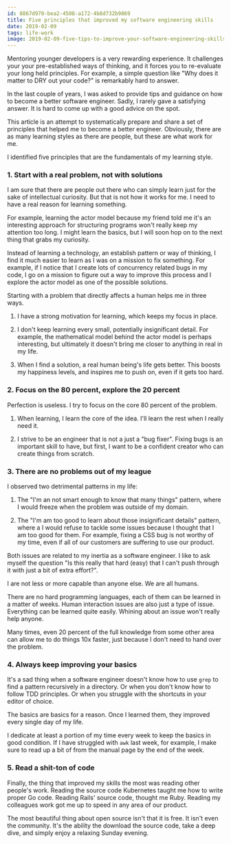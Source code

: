 ```yaml
---
id: 8867d970-bea2-4508-a172-4b8d732b9869
title: Five principles that improved my software engineering skills
date: 2019-02-09
tags: life-work
image: 2019-02-09-five-tips-to-improve-your-software-engineering-skills.png
---
```


Mentoring younger developers is a very rewarding experience. It challenges your
your pre-established ways of thinking, and it forces you to re-evaluate your
long held principles. For example, a simple question like "Why does it matter
to DRY out your code?" is remarkably hard to answer.

In the last couple of years, I was asked to provide tips and guidance on how to
become a better software engineer. Sadly, I rarely gave a satisfying answer. It
is hard to come up with a good advice on the spot.

This article is an attempt to systematically prepare and share a set of
principles that helped me to become a better engineer. Obviously, there are as
many learning styles as there are people, but these are what work for me.

I identified five principles that are the fundamentals of my learning style.

### 1. Start with a real problem, not with solutions

I am sure that there are people out there who can simply learn just for the sake
of intellectual curiosity. But that is not how it works for me. I need to have
a real reason for learning something.

For example, learning the actor model because my friend told me it's an
interesting approach for structuring programs won't really keep my attention too
long. I might learn the basics, but I will soon hop on to the next thing that
grabs my curiosity.

Instead of learning a technology, an establish pattern or way of thinking, I
find it much easier to learn as I was on a mission to fix something. For
example, if I notice that I create lots of concurrency related bugs in my code,
I go on a mission to figure out a way to improve this process and I explore the
actor model as one of the possible solutions.

Starting with a problem that directly affects a human helps me in three ways.

1. I have a strong motivation for learning, which keeps my focus in place.

2. I don't keep learning every small, potentially insignificant detail. For
   example, the mathematical model behind the actor model is perhaps interesting,
   but ultimately it doesn't bring me closer to anything in real in my life.

3. When I find a solution, a real human being's life gets better. This boosts my
   happiness levels, and inspires me to push on, even if it gets too hard.

### 2. Focus on the 80 percent, explore the 20 percent

Perfection is useless. I try to focus on the core 80 percent of the problem.

1. When learning, I learn the core of the idea. I'll learn the rest when I
   really need it.

2. I strive to be an engineer that is not a just a "bug fixer". Fixing bugs is
   an important skill to have, but first, I want to be a confident creator who
   can create things from scratch.

### 3. There are no problems out of my league

I observed two detrimental patterns in my life:

1. The "I'm an not smart enough to know that many things" pattern, where I
   would freeze when the problem was outside of my domain.

2. The "I'm am too good to learn about those insignificant details" pattern,
   where a I would refuse to tackle some issues because I thought that I am too
   good for them. For example, fixing a CSS bug is not worthy of my time, even if
   all of our customers are suffering to use our product.

Both issues are related to my inertia as a software engineer. I like to ask
myself the question "Is this really that hard (easy) that I can't push through
it with just a bit of extra effort?".

I are not less or more capable than anyone else. We are all humans.

There are no hard programming languages, each of them can be learned in a matter
of weeks. Human interaction issues are also just a type of issue. Everything
can be learned quite easily. Whining about an issue won't really help anyone.

Many times, even 20 percent of the full knowledge from some other area can
allow me to do things 10x faster, just because I don't need to hand over the
problem.

### 4. Always keep improving your basics

It's a sad thing when a software engineer doesn't know how to use `grep` to find
a pattern recursively in a directory. Or when you don't know how to follow TDD
principles. Or when you struggle with the shortcuts in your editor of choice.

The basics are basics for a reason. Once I learned them, they improved every
single day of my life.

I dedicate at least a portion of my time every week to keep the basics in good
condition. If I have struggled with `awk` last week, for example, I make sure to
read up a bit of from the manual page by the end of the week.

### 5. Read a shit-ton of code

Finally, the thing that improved my skills the most was reading other people's
work. Reading the source code Kubernetes taught me how to write proper Go code.
Reading Rails' source code, thought me Ruby. Reading my colleagues work got me
up to speed in any area of our product.

The most beautiful thing about open source isn't that it is free. It isn't even
the community. It's the ability the download the source code, take a deep dive,
and simply enjoy a relaxing Sunday evening.
